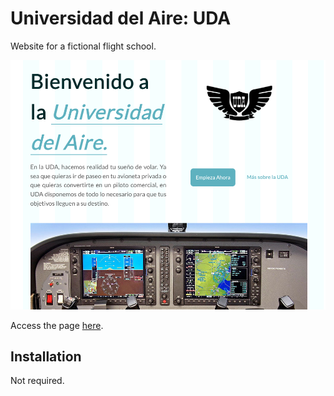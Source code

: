 # Universidad del Aire: UDA

Website for a fictional flight school.

![Screenshot](assets/screenshot.png)

Access the page [here](https://uda-r2abreu-998a2675a1fbc1cb270f3c829678115910d026b4017f884f0f4.gitlab.io/).

## Installation

Not required.
